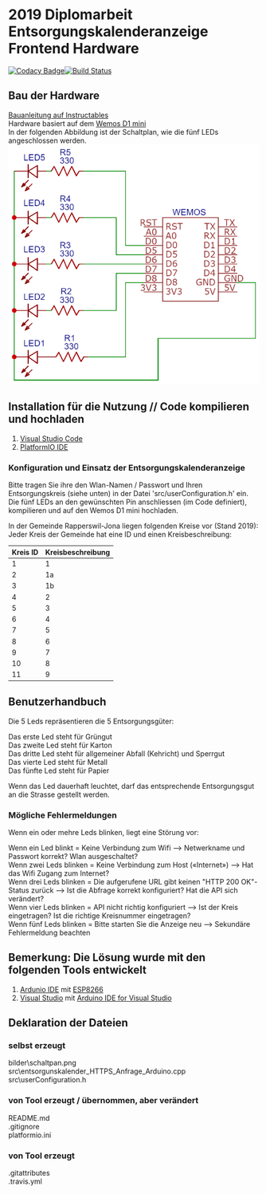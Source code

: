 # 2019 Diplomarbeit Entsorgungskalenderanzeige Frontend Hardware

[![Codacy Badge](https://api.codacy.com/project/badge/Grade/48996164b9b44c15b973e77259bd9aa2)](https://app.codacy.com/app/christianpetri/2019_Diplomarbeit_Entsorgungskalenderanzeige_Hardware?utm_source=github.com&utm_medium=referral&utm_content=christianpetri/2019_Diplomarbeit_Entsorgungskalenderanzeige_Hardware&utm_campaign=Badge_Grade_Settings)[![Build Status](https://travis-ci.com/christianpetri/2019_Diplomarbeit_Entsorgungskalenderanzeige_Frontend.svg?branch=master)](https://travis-ci.com/christianpetri/2019_Diplomarbeit_Entsorgungskalenderanzeige_Frontend)

## Bau der Hardware
[Bauanleitung auf Instructables](https://www.instructables.com/id/Entsorgungskalenderanzeige-Frontend-Diplomarbeit-H/)  
Hardware basiert auf dem [Wemos D1 mini](https://wiki.wemos.cc/products:d1:d1_mini)  
In der folgenden Abbildung ist der Schaltplan, wie die fünf LEDs angeschlossen werden.
![Schaltplan](bilder/schaltplan.png)

## Installation für die Nutzung // Code kompilieren und hochladen
1.  [Visual Studio Code](https://code.visualstudio.com/)
2.  [PlatformIO IDE](https://platformio.org/platformio-ide)

### Konfiguration und Einsatz der Entsorgungskalenderanzeige
Bitte tragen Sie ihre den Wlan-Namen / Passwort und Ihren Entsorgungskreis (siehe unten) in der Datei 'src/userConfiguration.h' ein.
Die fünf LEDs an den gewünschten Pin anschliessen (im Code definiert), kompilieren und auf den Wemos D1 mini hochladen.  

In der Gemeinde Rapperswil-Jona liegen folgenden Kreise vor (Stand 2019):  
Jeder Kreis der Gemeinde hat eine ID und einen Kreisbeschreibung:  

|Kreis ID|Kreisbeschreibung|
|--------|-----------------|
|1       |1                |
|2       |1a               |
|3       |1b               |
|4       |2                |
|5       |3                |
|6       |4                |
|7       |5                |
|8       |6                |
|9       |7                |
|10      |8                |
|11      |9                |

## Benutzerhandbuch

Die 5 Leds repräsentieren die 5 Entsorgungsgüter:

Das erste Led steht für Grüngut  
Das zweite Led steht für Karton  
Das dritte Led steht für allgemeiner Abfall (Kehricht) und Sperrgut  
Das vierte Led steht für Metall  
Das fünfte Led steht für Papier  

Wenn das Led dauerhaft leuchtet, darf das entsprechende Entsorgungsgut an die Strasse gestellt werden.

### Mögliche Fehlermeldungen

Wenn ein oder mehre Leds blinken, liegt eine Störung vor:

Wenn ein Led blinkt = Keine Verbindung zum Wifi --> Netwerkname und Passwort korrekt?  Wlan ausgeschaltet?  
Wenn zwei Leds blinken = Keine Verbindung zum Host («Internet») --> Hat das Wifi Zugang zum Internet?  
Wenn drei Leds blinken = Die aufgerufene URL gibt keinen "HTTP 200 OK"-Status zurück --> Ist die Abfrage korrekt konfiguriert? Hat die API sich verändert?  
Wenn vier Leds blinken = API nicht richtig konfiguriert --> Ist der Kreis eingetragen? Ist die richtige Kreisnummer eingetragen?  
Wenn fünf Leds blinken = Bitte starten Sie die Anzeige neu --> Sekundäre Fehlermeldung beachten    

## Bemerkung: Die Lösung wurde mit den folgenden Tools entwickelt
1.  [Ardunio IDE](https://www.arduino.cc/en/main/software) mit [ESP8266](https://github.com/esp8266/Arduino)  
2.  [Visual Studio](https://visualstudio.microsoft.com/de/downloads/) mit [Arduino IDE for Visual Studio](https://marketplace.visualstudio.com/items?itemName=VisualMicro.ArduinoIDEforVisualStudio)

## Deklaration der Dateien
### selbst erzeugt
bilder\schaltpan.png  
src\entsorgunskalender_HTTPS_Anfrage_Arduino.cpp  
src\userConfiguration.h  
### von Tool erzeugt / übernommen, aber verändert
README.md  
.gitignore  
platformio.ini  

### von Tool erzeugt
.gitattributes  
.travis.yml  
